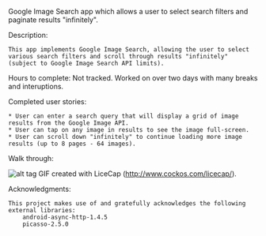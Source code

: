 Google Image Search app which allows a user to select search filters and paginate results "infinitely".

Description:

	This app implements Google Image Search, allowing the user to select various search filters and scroll through results "infinitely" (subject to Google Image Search API limits).

Hours to complete: Not tracked.  Worked on over two days with many breaks and interuptions.

Completed user stories:

	* User can enter a search query that will display a grid of image results from the Google Image API.
	* User can tap on any image in results to see the image full-screen.
	* User can scroll down "infinitely" to continue loading more image results (up to 8 pages - 64 images).

Walk through:

![alt tag](https://github.com/kingdiana/GridImageSearch/blob/master/demo.gif)
GIF created with LiceCap (http://www.cockos.com/licecap/).

Acknowledgments:

	This project makes use of and gratefully acknowledges the following external libraries:
		android-async-http-1.4.5
		picasso-2.5.0

